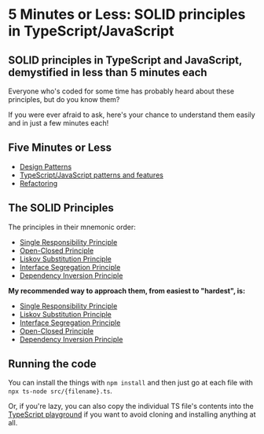 # 5 Minutes or Less: SOLID principles in TypeScript/JavaScript

## SOLID principles in TypeScript and JavaScript, demystified in less than 5 minutes each

Everyone who's coded for some time has probably heard about these principles, but do you know them?

If you were ever afraid to ask, here's your chance to understand them easily and in just a few minutes each!

## Five Minutes or Less

- [Design Patterns](https://github.com/mikaelvesavuori/5-minutes-or-less-design-patterns)
- [TypeScript/JavaScript patterns and features](https://github.com/mikaelvesavuori/5-minutes-or-less-typescript-js)
- [Refactoring](https://github.com/mikaelvesavuori/5-minutes-or-less-refactoring)

## The SOLID Principles

The principles in their mnemonic order:

- [Single Responsibility Principle](src/single-responsibility-principle.ts)
- [Open-Closed Principle](src/open-closed-principle.ts)
- [Liskov Substitution Principle](src/liskov-substitution-principle.ts)
- [Interface Segregation Principle](src/interface-segregation-principle.ts)
- [Dependency Inversion Principle](src/dependency-inversion-principle.ts)

**My recommended way to approach them, from easiest to "hardest", is:**

- [Single Responsibility Principle](src/single-responsibility-principle.ts)
- [Liskov Substitution Principle](src/liskov-substitution-principle.ts)
- [Interface Segregation Principle](src/interface-segregation-principle.ts)
- [Open-Closed Principle](src/open-closed-principle.ts)
- [Dependency Inversion Principle](src/dependency-inversion-principle.ts)

## Running the code

You can install the things with `npm install` and then just go at each file with `npx ts-node src/{filename}.ts`.

Or, if you're lazy, you can also copy the individual TS file's contents into the [TypeScript playground](https://www.typescriptlang.org/play) if you want to avoid cloning and installing anything at all.
